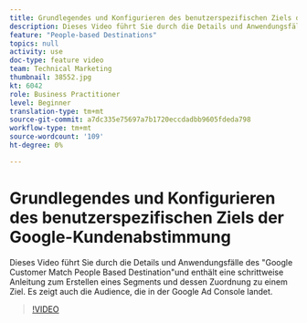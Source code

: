 ```yaml
---
title: Grundlegendes und Konfigurieren des benutzerspezifischen Ziels der Google-Kundenabstimmung
description: Dieses Video führt Sie durch die Details und Anwendungsfälle des "Google Customer Match People Based Destination"und enthält eine Anleitung zum Erstellen eines Segments und Zuordnen zu einem Ziel. Es zeigt auch die Audience, die in der Google Ad Console landet.
feature: "People-based Destinations"
topics: null
activity: use
doc-type: feature video
team: Technical Marketing
thumbnail: 38552.jpg
kt: 6042
role: Business Practitioner
level: Beginner
translation-type: tm+mt
source-git-commit: a7dc335e75697a7b1720eccdadbb9605fdeda798
workflow-type: tm+mt
source-wordcount: '109'
ht-degree: 0%

---
```



# Grundlegendes und Konfigurieren des benutzerspezifischen Ziels der Google-Kundenabstimmung

Dieses Video führt Sie durch die Details und Anwendungsfälle des &quot;Google Customer Match People Based Destination&quot;und enthält eine schrittweise Anleitung zum Erstellen eines Segments und dessen Zuordnung zu einem Ziel. Es zeigt auch die Audience, die in der Google Ad Console landet.

>[!VIDEO](https://video.tv.adobe.com/v/38552/?quality=12&learn=on)
